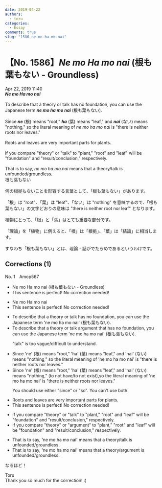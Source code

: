 ```yaml
---
date: 2019-04-22
authors:
  - toru
categories:
  - Essay
comments: true
slug: "1586_ne-mo-ha-mo-nai"
---
```


# 【No. 1586】<strong><em>Ne mo Ha mo nai</em></strong> (根も葉もない - Groundless)
<div class="date">Apr 22, 2019 11:40</div>
<div id="post"><div id="body_show_ori">
<strong><em>Ne mo Ha mo nai</em></strong><br/><br/>To describe that a theory or talk has no foundation, you can use the Japanese term <strong><em>ne mo ha mo nai</em></strong> (根も葉もない).<br/><br/>Since <strong><em>ne</em></strong> (根) means "root," <strong><em>ha</em></strong> (葉) means "leaf," and <strong><em>nai</em></strong> (ない) means "nothing," so the literal meaning of <em>ne mo ha mo nai</em> is "there is neither roots nor leaves."<br/><br/>Roots and leaves are very important parts for plants.<br/><br/>If you compare "theory" or "talk" to "plant," "root" and "leaf" will be "foundation" and "result/conclusion," respectively.<br/><br/>That is to say, <em>ne mo ha mo nai</em> means that a theory/talk is unfounded/groundless.
</div></div>

<!-- more -->

<div id="post_ja"><div id="body_show_mo">
根も葉もない<br/><br/>何の根拠もないことを形容する言葉として、「根も葉もない」があります。<br/><br/>「根」は "root"、「葉」は "leaf"、「ない」は "nothing" を意味するので、「根も葉もない」の文字どおりの意味は "there is neither root nor leaf" となります。<br/><br/>植物にとって、「根」と「葉」はとても重要な部分です。<br/><br/>「理論」を「植物」に例えると、「根」は「根拠」、「葉」は「結論」に相当します。<br/><br/>すなわち「根も葉もない」とは、理論・話がでたらめであるというわけです。
</div></div>

## Corrections (1)
<div id="block"><div class="first_name"> No. 1　<span class="just_name">Amop567</span></div><div id="block2">
<ul class="correction_field">
<li class="incorrect">Ne mo Ha mo nai (根も葉もない - Groundless)</li>
<li class="corrected perfect">This sentence is perfect! No correction needed!</li>
</ul>
<ul class="correction_field">
<li class="incorrect">Ne mo Ha mo nai</li>
<li class="corrected perfect">This sentence is perfect! No correction needed!</li>
</ul>
<ul class="correction_field">
<li class="incorrect">To describe that a theory or talk has no foundation, you can use the Japanese term 'ne mo ha mo nai' (根も葉もない).</li>
<li class="corrected correct">
To describe <span class="sline"><span class="f_red">that</span></span> a theory or <span class="sline"><span class="f_red">talk</span></span> <span class="f_blue">argument</span> <span class="f_blue">that </span>has no foundation, you can use the Japanese term 'ne mo ha mo nai' (根も葉もない).
<p class="correction_comment">"talk" is too vague/difficult to understand.</p>
</li>
</ul>
<ul class="correction_field">
<li class="incorrect">Since 'ne' (根) means "root," 'ha' (葉) means "leaf," and 'nai' (ない) means "nothing," so the literal meaning of 'ne mo ha mo nai' is "there is neither roots nor leaves."</li>
<li class="corrected correct">
Since 'ne' (根) means "root," 'ha' (葉) means "leaf," and 'nai' (ない) means "nothing," <span class="f_blue">(to not have/to not exist),</span><span class="sline"><span class="f_red">so</span></span> the literal meaning of 'ne mo ha mo nai' is "there is neither roots nor leaves."
<p class="correction_comment">You should use either "since" or "so". You can't use both.</p>
</li>
</ul>
<ul class="correction_field">
<li class="incorrect">Roots and leaves are very important parts for plants.</li>
<li class="corrected perfect">This sentence is perfect! No correction needed!</li>
</ul>
<ul class="correction_field">
<li class="incorrect">If you compare "theory" or "talk" to "plant," "root" and "leaf" will be "foundation" and "result/conclusion," respectively.</li>
<li class="corrected correct">
If you compare "theory" or "<span class="f_blue">argument</span>" to "plant," "root" and "leaf" will be "foundation" and "result/conclusion," respectively.
</li>
</ul>
<ul class="correction_field">
<li class="incorrect">That is to say, 'ne mo ha mo nai' means that a theory/talk is unfounded/groundless.</li>
<li class="corrected correct">
That is to say, 'ne mo ha mo nai' means that a theory/<span class="f_blue">argument</span> is unfounded/groundless.
</li>
</ul>
<p class="comment_small">
 なるほど！
</p>

</div><div class="name"><span class="just_name">Toru</span><br>
Thank you so much for the correction! :)
</div>
</div>
